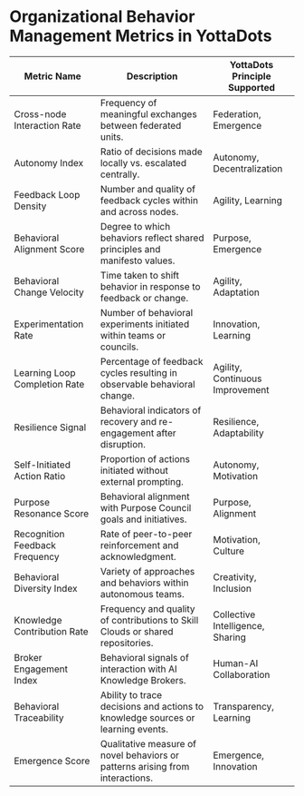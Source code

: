 # Organizational Behavior Management Metrics in YottaDots

| **Metric Name**                  | **Description**                                                                 | **YottaDots Principle Supported**     |
|----------------------------------|---------------------------------------------------------------------------------|---------------------------------------|
| Cross-node Interaction Rate      | Frequency of meaningful exchanges between federated units.                      | Federation, Emergence                 |
| Autonomy Index                   | Ratio of decisions made locally vs. escalated centrally.                        | Autonomy, Decentralization            |
| Feedback Loop Density            | Number and quality of feedback cycles within and across nodes.                 | Agility, Learning                     |
| Behavioral Alignment Score       | Degree to which behaviors reflect shared principles and manifesto values.      | Purpose, Emergence                    |
| Behavioral Change Velocity       | Time taken to shift behavior in response to feedback or change.                | Agility, Adaptation                   |
| Experimentation Rate             | Number of behavioral experiments initiated within teams or councils.           | Innovation, Learning                  |
| Learning Loop Completion Rate    | Percentage of feedback cycles resulting in observable behavioral change.       | Agility, Continuous Improvement       |
| Resilience Signal                | Behavioral indicators of recovery and re-engagement after disruption.          | Resilience, Adaptability              |
| Self-Initiated Action Ratio      | Proportion of actions initiated without external prompting.                    | Autonomy, Motivation                  |
| Purpose Resonance Score          | Behavioral alignment with Purpose Council goals and initiatives.               | Purpose, Alignment                    |
| Recognition Feedback Frequency   | Rate of peer-to-peer reinforcement and acknowledgment.                         | Motivation, Culture                   |
| Behavioral Diversity Index       | Variety of approaches and behaviors within autonomous teams.                   | Creativity, Inclusion                 |
| Knowledge Contribution Rate      | Frequency and quality of contributions to Skill Clouds or shared repositories. | Collective Intelligence, Sharing      |
| Broker Engagement Index          | Behavioral signals of interaction with AI Knowledge Brokers.                   | Human-AI Collaboration                |
| Behavioral Traceability          | Ability to trace decisions and actions to knowledge sources or learning events.| Transparency, Learning                |
| Emergence Score                  | Qualitative measure of novel behaviors or patterns arising from interactions.  | Emergence, Innovation                 |

